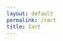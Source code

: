```yaml
---
layout: default
permalink: /cart
title: Cart
---
```


<div id="cartcontent"></div>
<script src="/assets/catalog.js"></script>
<script src="/assets/cart.js"></script>
